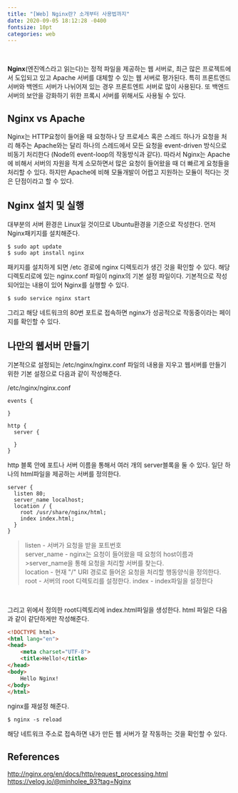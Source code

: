 ```yaml
---
title: "[Web] Nginx란? 소개부터 사용법까지"
date: 2020-09-05 18:12:28 -0400
fontsize: 10pt
categories: web
---
```

<br>

**Nginx**(엔진엑스라고 읽는다)는 정적 파일을 제공하는 웹 서버로, 최근 많은 프로젝트에서 도입되고 있고 Apache 서버를 대체할 수 있는 웹 서버로 평가된다. 특히 프론트엔드 서버와 백엔드 서버가 나뉘어져 있는 경우 프론트엔트 서버로 많이 사용된다. 또 백엔드 서버의 보안을 강화하기 위한 프록시 서버를 위해서도 사용될 수 있다.

## Nginx vs Apache

Nginx는 HTTP요청이 들어올 때 요청하나 당 프로세스 혹은 스레드 하나가 요청을 처리 해주는 Apache와는 달리 하나의 스레드에서 모든 요청을 event-driven 방식으로 비동기 처리한다 (Node의 event-loop의 작동방식과 같다). 따라서 Nginx는 Apache에 비해서 서버의 자원을 적게 소모하면서 많은 요청이 들어왔을 때 더 빠르게 요청들을 처리할 수 있다. 하지만 Apache에 비해 모듈개발이 어렵고 지원하는 모듈이 적다는 것은 단점이라고 할 수 있다.  

## Nginx 설치 및 실행

대부분의 서버 환경은 Linux일 것이므로 Ubuntu환경을 기준으로 작성한다. 먼저 Nginx패키지를 설치해준다.
~~~
$ sudo apt update
$ sudo apt install nginx
~~~

패키지를 설치하게 되면 /etc 경로에 nginx 디렉토리가 생긴 것을 확인할 수 있다. 해당 디렉토리로에 있는 nginx.conf 파일이 nginx의 기본 설정 파일이다. 기본적으로 작성되어있는 내용이 있어 Nginx를 실행할 수 있다.
~~~
$ sudo service nginx start
~~~
그리고 해당 네트워크의 80번 포트로 접속하면 nginx가 성공적으로 작동중이라는 페이지를 확인할 수 있다.

## 나만의 웹서버 만들기  

기본적으로 설정되는 /etc/nginx/nginx.conf 파일의 내용을 지우고 웹서버를 만들기 위한 기본 설정으로 다음과 같이 작성해준다.  

/etc/nginx/nginx.conf
~~~
events {

}

http {
  server {

  }
}
~~~

http 블록 안에 포트나 서버 이름을 통해서 여러 개의 server블록을 둘 수 있다. 일단 하나의 html파일을 제공하는 서버를 정의한다.  
~~~
server {
  listen 80;
  server_name localhost;
  location / {
    root /usr/share/nginx/html;
    index index.html;
  }
}
~~~

>listen - 서버가 요청을 받을 포트번호  
>server_name - nginx는 요청이 들어왔을 때 요청의 host이름과 >server_name을 통해 요청을 처리할 서버를 찾는다.  
>location - 현재 "/" URI 경로로 들어온 요청을 처리할 행동양식을 정의한다.  
>root - 서버의 root 디렉토리를 설정한다.
>index - index파일을 설정한다  

<br>

그리고 위에서 정의한 root디렉토리에 index.html파일을 생성한다. html 파일은 다음과 같이 같단하게만 작성해준다.  

~~~html
<!DOCTYPE html>
<html lang="en">
<head>
    <meta charset="UTF-8">
    <title>Hello!</title>
</head>
<body>
    Hello Nginx!
</body>
</html>
~~~

nginx를 재설정 해준다.

~~~
$ nginx -s reload
~~~

해당 네트워크 주소로 접속하면 내가 만든 웹 서버가 잘 작동하는 것을 확인할 수 있다.

## References

<http://nginx.org/en/docs/http/request_processing.html>  
<https://velog.io/@minholee_93?tag=Nginx>  


